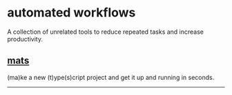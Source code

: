# automated workflows
A collection of unrelated tools to reduce repeated tasks and increase productivity.

## [mats](/mats)

(ma)ke a new (t)ype(s)cript project and get it up and running in seconds.

---